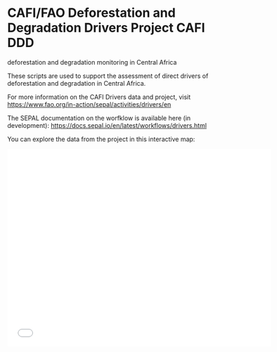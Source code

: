 # CAFI/FAO Deforestation and Degradation Drivers Project CAFI DDD
deforestation and degradation monitoring in Central Africa

These scripts are used to support the assessment of direct drivers of deforestation and degradation in Central Africa. 

For more information on the CAFI Drivers data and project, visit https://www.fao.org/in-action/sepal/activities/drivers/en

The SEPAL documentation on the worfklow is available here (in development): https://docs.sepal.io/en/latest/workflows/drivers.html

You can explore the data from the project in this interactive map:
<iframe src="[https://faocongo.users.earthengine.app/view/cafi-data](https://faocongo.users.earthengine.app/view/cafi-data)" width="600" height="450" frameborder="0" style="border:0" allowfullscreen></iframe>
